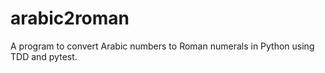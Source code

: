 # arabic2roman
A program to convert Arabic numbers to Roman numerals in Python using TDD and pytest.
